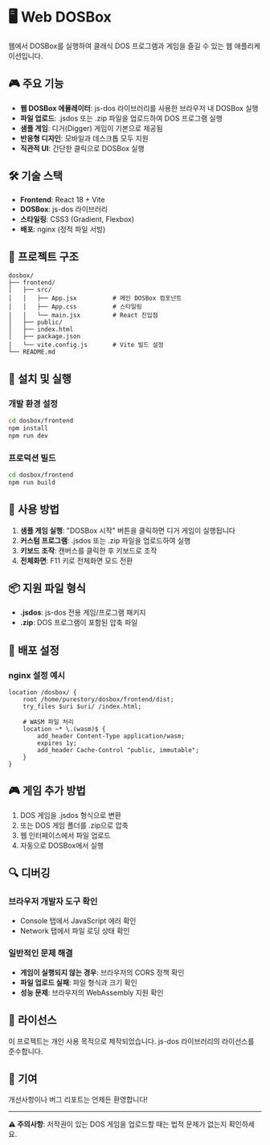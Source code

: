 # 🖥️ Web DOSBox

웹에서 DOSBox를 실행하여 클래식 DOS 프로그램과 게임을 즐길 수 있는 웹 애플리케이션입니다.

## 🎮 주요 기능

- **웹 DOSBox 에뮬레이터**: js-dos 라이브러리를 사용한 브라우저 내 DOSBox 실행
- **파일 업로드**: .jsdos 또는 .zip 파일을 업로드하여 DOS 프로그램 실행
- **샘플 게임**: 디거(Digger) 게임이 기본으로 제공됨
- **반응형 디자인**: 모바일과 데스크톱 모두 지원
- **직관적 UI**: 간단한 클릭으로 DOSBox 실행

## 🛠️ 기술 스택

- **Frontend**: React 18 + Vite
- **DOSBox**: js-dos 라이브러리
- **스타일링**: CSS3 (Gradient, Flexbox)
- **배포**: nginx (정적 파일 서빙)

## 📂 프로젝트 구조

```
dosbox/
├── frontend/
│   ├── src/
│   │   ├── App.jsx          # 메인 DOSBox 컴포넌트
│   │   ├── App.css          # 스타일링
│   │   └── main.jsx         # React 진입점
│   ├── public/
│   ├── index.html
│   ├── package.json
│   └── vite.config.js       # Vite 빌드 설정
└── README.md
```

## 🚀 설치 및 실행

### 개발 환경 설정
```bash
cd dosbox/frontend
npm install
npm run dev
```

### 프로덕션 빌드
```bash
cd dosbox/frontend
npm run build
```

## 🎯 사용 방법

1. **샘플 게임 실행**: "DOSBox 시작" 버튼을 클릭하면 디거 게임이 실행됩니다
2. **커스텀 프로그램**: .jsdos 또는 .zip 파일을 업로드하여 실행
3. **키보드 조작**: 캔버스를 클릭한 후 키보드로 조작
4. **전체화면**: F11 키로 전체화면 모드 전환

## 📦 지원 파일 형식

- **.jsdos**: js-dos 전용 게임/프로그램 패키지
- **.zip**: DOS 프로그램이 포함된 압축 파일

## 🔧 배포 설정

### nginx 설정 예시
```nginx
location /dosbox/ {
    root /home/purestory/dosbox/frontend/dist;
    try_files $uri $uri/ /index.html;
    
    # WASM 파일 처리
    location ~* \.(wasm)$ {
        add_header Content-Type application/wasm;
        expires 1y;
        add_header Cache-Control "public, immutable";
    }
}
```

## 🎮 게임 추가 방법

1. DOS 게임을 .jsdos 형식으로 변환
2. 또는 DOS 게임 폴더를 .zip으로 압축
3. 웹 인터페이스에서 파일 업로드
4. 자동으로 DOSBox에서 실행

## 🔍 디버깅

### 브라우저 개발자 도구 확인
- Console 탭에서 JavaScript 에러 확인
- Network 탭에서 파일 로딩 상태 확인

### 일반적인 문제 해결
- **게임이 실행되지 않는 경우**: 브라우저의 CORS 정책 확인
- **파일 업로드 실패**: 파일 형식과 크기 확인
- **성능 문제**: 브라우저의 WebAssembly 지원 확인

## 📄 라이선스

이 프로젝트는 개인 사용 목적으로 제작되었습니다. js-dos 라이브러리의 라이선스를 준수합니다.

## 🤝 기여

개선사항이나 버그 리포트는 언제든 환영합니다!

---

**⚠️ 주의사항**: 저작권이 있는 DOS 게임을 업로드할 때는 법적 문제가 없는지 확인하세요. 